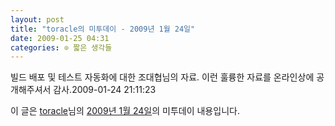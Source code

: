 ```yaml
---
layout: post
title: "toracle의 미투데이 - 2009년 1월 24일"
date: 2009-01-25 04:31
categories: ⊙ 짧은 생각들
---
```


빌드 배포 및 테스트 자동화에 대한 조대협님의 자료. 이런 훌륭한 자료를 온라인상에 공개해주셔서 감사.2009-01-24 21:11:23

이 글은 [toracle](http://me2day.net/toracle)님의 [2009년 1월 24일](http://me2day.net/toracle/2009/01/24#21:11:23)의 미투데이 내용입니다.


       
